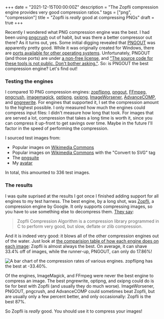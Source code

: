 +++
date = "2021-12-15T00:00:00Z"
description = "The Zopfli compression engine provides very good compression ratios."
tags = ["png", "compression"]
title = "Zopfli is *really* good at compressing PNGs"
draft = true
+++

Recently I wondered what PNG compression engine was the best.
I had been using [pngcrush](https://pmt.sourceforge.io/pngcrush/) out of habit, but was there a better compressor out there?
As it turns out, yes.
Some initial digging revealed that [PNGOUT](http://advsys.net/ken/util/pngout.htm) was apparently pretty good.
While it was originally created for Windows, there are [ports available for other operating systems](https://www.jonof.id.au/kenutils.html).
Unfortunately, PNGOUT (and those ports) are under [a non-free license](http://advsys.net/ken/utils.htm#pngoutkziplicense), and ["The source code for these tools is not public. Don't bother asking."](https://www.jonof.id.au/kenutils.html).
So: is PNGOUT the best compression engine? Let's find out!

### Testing the engines
I compared 10 PNG compression engines:
[zopflipng](https://github.com/google/zopfli),
[pngout](http://advsys.net/ken/utils.htm),
[FFmpeg](https://ffmpeg.org/),
[pngcrush](https://pmt.sourceforge.io/pngcrush/),
[imagemagick](https://imagemagick.org/index.php),
[optipng](http://optipng.sourceforge.net/),
[oxipng](https://github.com/shssoichiro/oxipng),
[ImageWorsener](https://entropymine.com/imageworsener/),
[AdvanceCOMP](https://www.advancemame.it/comp-readme), and
[pngrewrite](https://entropymine.com/jason/pngrewrite/).
For engines that supported it, I set the compression amount to the highest possible.
I only measured how much the engines could compress input files: I didn't measure how long that took.
For images that are served a lot, compression that takes a long time is worth it, since you can compress it up-front to get savings over time.
Maybe in the future I'll factor in the speed of performing the compression.

I sourced test images from:
- Popular images on [Wikimedia Commons](https://commons.wikimedia.org/wiki/Main_Page)
- Popular images on [Wikimedia Commons](https://commons.wikimedia.org/wiki/Main_Page) with the "Convert to SVG" tag
- The [pngsuite](http://www.schaik.com/pngsuite/)
- My [avatar](/avatar/)

In total, this amounted to 336 test images.

### The results
I was quite suprised at the results I got once I finished adding support for all engines to my test harness.
The best engine, by a long shot, was [Zopfli](https://github.com/google/zopfli), a compression engine by Google.
It only supports compressing images, so you have to use something else to decompress them.
[They say](https://github.com/google/zopfli/blob/831773bc28e318b91a3255fa12c9fcde1606058b/README#L1-L2):

> Zopfli Compression Algorithm is a compression library programmed in C to perform
> very good, but slow, deflate or zlib compression.

And it is indeed very good: it blows all of the other compression engines out of the water.
Just look at [the comparision table of how each engine does on each image](/pngcomp/): Zopfli is almost always the best.
On average, it can shave 33.4% off of images, while the runner-up, PNGOUT, can only do 17.86%!

![A bar chart of the compression rates of various engines. zopflipng has the best at -33.40%.](/png-engine-rates.svg)

Of the engines, ImageMagick, and FFmpeg were never the best engine to compress an image.
The best pngrewrite, optipng, and oxipng could do is tie for best with Zopfli (and usually they do much worse).
ImageWorsener, PNGOUT, pngcrush, and AdvanceCOMP could sometimes beat Zopfli, but are usually only a few percent better, and only occasionally: Zopfli is the best 87%.

So Zopfli is *really* good. You should use it to compress your images!
